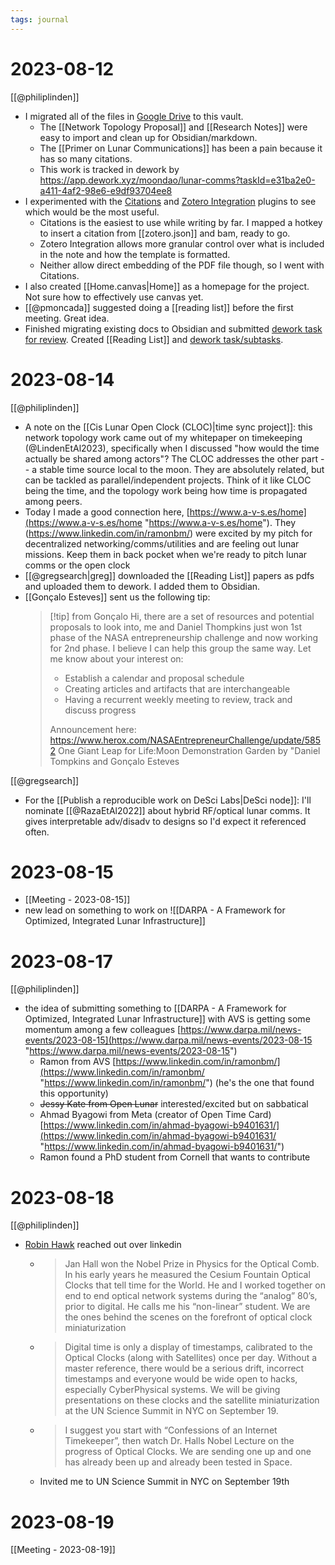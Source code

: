 ```yaml
---
tags: journal
---
```

# 2023-08-12
[[@philiplinden]]
- I migrated all of the files in [Google Drive](https://drive.google.com/drive/folders/1ShhRGmpVNglUcu3RsECko_I97Xcm1yW_?usp=drive_link) to this vault.
	- The [[Network Topology Proposal]] and [[Research Notes]] were easy to import and clean up for Obsidian/markdown.
	- The [[Primer on Lunar Communications]] has been a pain because it has so many citations.
	- This work is tracked in dework by https://app.dework.xyz/moondao/lunar-comms?taskId=e31ba2e0-a411-4af2-98e6-e9df93704ee8
- I experimented with the [Citations](https://obsidian.md/plugins?id=obsidian-citation-plugin) and [Zotero Integration](https://obsidian.md/plugins?id=obsidian-zotero-desktop-connector) plugins to see which would be the most useful.
	- Citations is the easiest to use while writing by far. I mapped a hotkey to insert a citation from [[zotero.json]] and bam, ready to go.
	- Zotero Integration allows more granular control over what is included in the note and how the template is formatted.
	- Neither allow direct embedding of the PDF file though, so I went with Citations.
- I also created [[Home.canvas|Home]] as a homepage for the project. Not sure how to effectively use canvas yet.
- [[@pmoncada]] suggested doing a [[reading list]] before the first meeting. Great idea.
- Finished migrating existing docs to Obsidian and submitted [dework task for review](https://app.dework.xyz/moondao/lunar-comms?taskId=e31ba2e0-a411-4af2-98e6-e9df93704ee8). Created [[Reading List]] and [dework task/subtasks](https://app.dework.xyz/moondao/lunar-comms?taskId=6e646842-811f-490d-93be-2e812974d1f9).

# 2023-08-14
[[@philiplinden]] 
- A note on the [[Cis Lunar Open Clock (CLOC)|time sync project]]: this network topology work came out of my whitepaper on timekeeping (@LindenEtAl2023), specifically when I discussed "how would the time actually be shared among actors"? The CLOC addresses the other part -- a stable time source local to the moon. They are absolutely related, but can be tackled as parallel/independent projects. Think of it like CLOC being the time, and the topology work being how time is propagated among peers.
- Today I made a good connection here, [https://www.a-v-s.es/home](https://www.a-v-s.es/home "https://www.a-v-s.es/home"). They (https://www.linkedin.com/in/ramonbm/) were excited by my pitch for decentralized networking/comms/utilities and are feeling out lunar missions. Keep them in back pocket when we're ready to pitch lunar comms or the open clock
- [[@gregsearch|greg]] downloaded the [[Reading List]] papers as pdfs and uploaded them to dework. I added them to Obsidian.
- [[Gonçalo Esteves]] sent us the following tip:
  > [!tip] from Gonçalo
  > Hi, there are a set of resources and potential proposals to look into, me and Daniel Thompkins just won 1st phase of the NASA entrepreneurship challenge and now working for 2nd phase.
  > I believe I can help this group the same way. Let me know about your interest on:
  > - Establish a calendar and proposal schedule 
  > - Creating articles and artifacts that are interchangeable 
  > - Having a recurrent weekly meeting to review, track and discuss progress 
  >
  > Announcement here: https://www.herox.com/NASAEntrepreneurChallenge/update/5852
  > One Giant Leap for Life:Moon Demonstration Garden by "Daniel Tompkins and Gonçalo Esteves

[[@gregsearch]]
- For the [[Publish a reproducible work on DeSci Labs|DeSci node]]: I'll nominate [[@RazaEtAl2022]] about hybrid RF/optical lunar comms. It gives interpretable adv/disadv to designs so I'd expect it referenced often.
# 2023-08-15
- [[Meeting - 2023-08-15]]
- new lead on something to work on ![[DARPA - A Framework for Optimized, Integrated Lunar Infrastructure]]
# 2023-08-17
[[@philiplinden]] 
- the idea of submitting something to [[DARPA - A Framework for Optimized, Integrated Lunar Infrastructure]] with AVS is getting some momentum among a few colleagues [https://www.darpa.mil/news-events/2023-08-15](https://www.darpa.mil/news-events/2023-08-15 "https://www.darpa.mil/news-events/2023-08-15")
	- Ramon from AVS [https://www.linkedin.com/in/ramonbm/](https://www.linkedin.com/in/ramonbm/ "https://www.linkedin.com/in/ramonbm/") (he's the one that found this opportunity)
	- ~~Jessy Kate from Open Lunar~~ interested/excited but on sabbatical
	- Ahmad Byagowi from Meta (creator of Open Time Card) [https://www.linkedin.com/in/ahmad-byagowi-b9401631/](https://www.linkedin.com/in/ahmad-byagowi-b9401631/ "https://www.linkedin.com/in/ahmad-byagowi-b9401631/")
	- Ramon found a PhD student from Cornell that wants to contribute

# 2023-08-18
[[@philiplinden]]
- [Robin Hawk]() reached out over linkedin
	- > Jan Hall won the Nobel Prize in Physics for the Optical Comb. In his early years he measured the Cesium Fountain Optical Clocks that tell time for the World. He and I worked together on end to end optical network systems during the “analog” 80’s, prior to digital. He calls me his “non-linear” student. We are the ones behind the scenes on the forefront of optical clock miniaturization
	- > Digital time is only a display of timestamps, calibrated to the Optical Clocks (along with Satellites) once per day. Without a master reference, there would be a serious drift, incorrect timestamps and everyone would be wide open to hacks, especially CyberPhysical systems. We will be giving presentations on these clocks and the satellite miniaturization at the UN Science Summit in NYC on September 19.
	- > I suggest you start with “Confessions of an Internet Timekeeper”, then watch Dr. Halls Nobel Lecture on the progress of Optical Clocks. We are sending one up and one has already been up and already been tested in Space.
	- Invited me to UN Science Summit in NYC on September 19th
# 2023-08-19
[[Meeting - 2023-08-19]]

